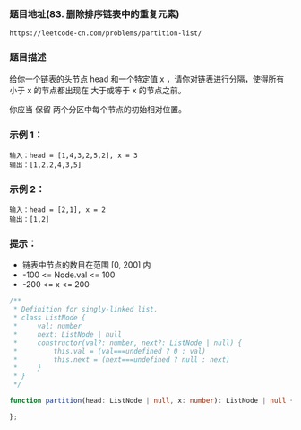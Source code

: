 ### 题目地址(83.  删除排序链表中的重复元素)
`https://leetcode-cn.com/problems/partition-list/`

### 题目描述

给你一个链表的头节点 head 和一个特定值 x ，请你对链表进行分隔，使得所有 小于 x 的节点都出现在 大于或等于 x 的节点之前。

你应当 保留 两个分区中每个节点的初始相对位置。

### 示例 1：

```
输入：head = [1,4,3,2,5,2], x = 3
输出：[1,2,2,4,3,5]
```

### 示例 2：

```
输入：head = [2,1], x = 2
输出：[1,2]
```

### 提示：

- 链表中节点的数目在范围 [0, 200] 内
- -100 <= Node.val <= 100
- -200 <= x <= 200


```ts
/**
 * Definition for singly-linked list.
 * class ListNode {
 *     val: number
 *     next: ListNode | null
 *     constructor(val?: number, next?: ListNode | null) {
 *         this.val = (val===undefined ? 0 : val)
 *         this.next = (next===undefined ? null : next)
 *     }
 * }
 */

function partition(head: ListNode | null, x: number): ListNode | null {

};
```